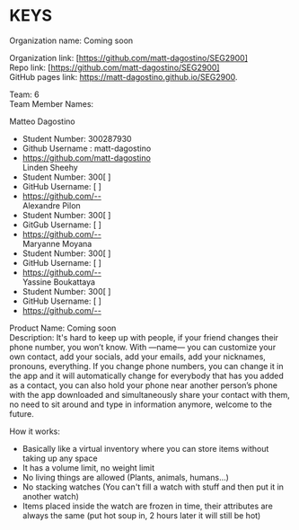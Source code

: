 KEYS
======

Organization name: Coming soon

Organization link: [https://github.com/matt-dagostino/SEG2900] <br />
Repo link: [https://github.com/matt-dagostino/SEG2900] <br/>
GitHub pages link: https://matt-dagostino.github.io/SEG2900.

Team: 6 <br/>
Team Member Names:<br />

Matteo Dagostino <br />
  - Student Number: 300287930 <br />
  - Github Username : matt-dagostino <br />
  - https://github.com/matt-dagostino <br />
Linden Sheehy 
  - Student Number: 300[        ] 
  - GitHub Username: [        ] 
  - https://github.com/-- <br /> 
Alexandre Pilon 
  - Student Number: 300[        ] 
  - GitGub Username: [        ] 
  - https://github.com/-- <br />
Maryanne Moyana
  - Student Number: 300[        ] 
  - GitHub Username: [        ] 
  - https://github.com/-- <br />
Yassine Boukattaya 
  - Student Number: 300[        ] 
  - GitHub Username: [        ] 
  - https://github.com/--<br />

Product Name: Coming soon <br />
Description: It's hard to keep up with people, if your friend changes their phone number, you won’t know. With —name— you can customize your own contact, add your socials, add your emails, add your nicknames, pronouns, everything. If you change phone numbers, you can change it in the app and it will automatically change for everybody that has you added as a contact, you can also hold your phone near another person’s phone with the app downloaded and simultaneously share your contact with them, no need to sit around and type in information anymore, welcome to the future.


How it works:
- Basically like a virtual inventory where you can store items without taking up any space
- It has a volume limit, no weight limit
- No living things are allowed (Plants, animals, humans...)
- No stacking watches (You can't fill a watch with stuff and then put it in another watch)
- Items placed inside the watch are frozen in time, their attributes are always the same (put hot soup in, 2 hours later it will still be hot)
